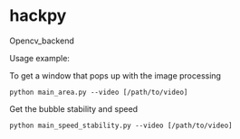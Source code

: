 # hackpy
Opencv_backend

Usage example:

To get a window that pops up with the image processing
```
python main_area.py --video [/path/to/video]
```

Get the bubble stability and speed

```
python main_speed_stability.py --video [/path/to/video]
```
